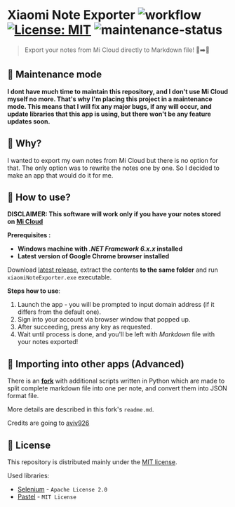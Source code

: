 Xiaomi Note Exporter
![workflow](https://github.com/nogiszd/xiaomi-note-exporter/actions/workflows/build.yml/badge.svg) [![License: MIT](https://img.shields.io/badge/License-MIT-yellow.svg)](https://opensource.org/licenses/MIT) ![maintenance-status](https://img.shields.io/badge/maintenance-mainenance--mode-yellow.svg)
=================================

> Export your notes from Mi Cloud directly to Markdown file! 📝➡️🧾

🔧 Maintenance mode
------------
**I dont have much time to maintain this repository, and I don't use Mi Cloud myself no more. That's why I'm placing this project in a maintenance mode. This means that I will fix any major bugs, if any will occur, and update libraries that this app is using, but there won't be any feature updates soon.**

🤔 Why?
------------
I wanted to export my own notes from Mi Cloud but there is no option for that. The only option was to rewrite the notes one by one. So I decided to make an app that would do it for me.

💁 How to use?
--------------------
**DISCLAIMER: This software will work only if you have your notes stored on [Mi Cloud](https://i.mi.com/)**

**Prerequisites :**
 - **Windows machine with _.NET Framework 6.x.x_ installed**
 - **Latest version of Google Chrome browser installed**

Download [latest release](https://github.com/nogiszd/xiaomi-note-exporter/releases/latest), extract the contents **to the same folder** and run `xiaomiNoteExporter.exe` executable.

**Steps how to use**:
 1. Launch the app - you will be prompted to input domain address (if it differs from the default one).
 2. Sign into your account via browser window that popped up.
 3. After succeeding, press any key as requested.
 4. Wait until process is done, and you'll be left with _Markdown_ file with your notes exported!

🔗 Importing into other apps (Advanced)
---------------
There is an **[fork](https://github.com/aviv926/xiaomi-note-exporter)** with additional scripts written in Python which are made to split complete markdown file into one per note, and convert them into JSON format file. 

More details are described in this fork's `readme.md`.

Credits are going to [aviv926](https://github.com/aviv926)

📜 License
---------------
This repository is distributed mainly under the [MIT license](https://github.com/nogiszd/xiaomi-note-exporter/blob/master/LICENSE.txt). 

Used libraries:

 - [Selenium](https://www.selenium.dev/) - `Apache License 2.0`
 - [Pastel](https://github.com/silkfire/Pastel) - `MIT License`
